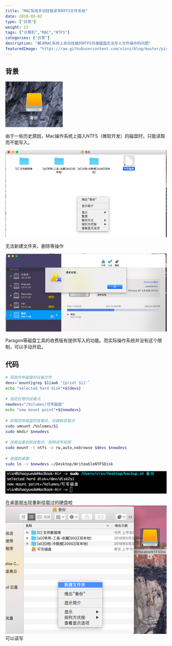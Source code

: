 ```yaml
---
title: "MAC系统手动挂载读写NTFS文件系统"
date: 2018-09-02
type: ["日常"]
weight: 12
tags: ["计算机","MAC","NTFS"]
categories: ["日常"]
description: "解决MAC系统上自动挂载的NTFS外接磁盘无法写入文件操作的问题"
featuredImage: "https://raw.githubusercontent.com/visnz/blog/master/pics/mac-ntfs/logo.jpg"
---
```


## 背景

![](https://raw.githubusercontent.com/visnz/blog/master/pics/mac-ntfs/01.png)

由于一些历史原因，Mac操作系统上插入NTFS（微软开发）的磁盘时，只能读取而不能写入。

![](https://raw.githubusercontent.com/visnz/blog/master/pics/mac-ntfs/02.png)

无法新建文件夹、删除等操作

![](https://raw.githubusercontent.com/visnz/blog/master/pics/mac-ntfs/03.png)

Paragon等磁盘工具的收费版有提供写入的功能。而实际操作系统并没有这个限制，可以手动开启。

## 代码

```sh
# 获取传参磁盘的设备文件
devs=`mount|grep $1|awk '{print $1}'`
echo "selected hard disk"+${devs}

# 指定在卷的挂载点
newdevs="/Volumes/可写磁盘"
echo "new mount point"+${newdevs}

# 卸载现有磁盘的挂载点，创建新挂载点
sudo umount /Volumes/$1
sudo mkdir $newdevs

# 挂载设备到新挂载点，指明读写权限
sudo mount -t ntfs -o rw,auto,nobrowse $devs $newdevs

# 链接到桌面
sudo ln -s $newdevs ~/Desktop/WriteableNTFSDisk
```

![](https://raw.githubusercontent.com/visnz/blog/master/pics/mac-ntfs/04.png)

在桌面就出现重新挂载过的硬盘啦
![](https://raw.githubusercontent.com/visnz/blog/master/pics/mac-ntfs/05.png)
可以读写

